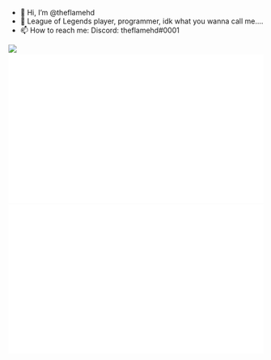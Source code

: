 - 👋 Hi, I’m @theflamehd
- 👀 League of Legends player, programmer, idk what you wanna call me....
- 📫 How to reach me: Discord: theflamehd#0001

![](https://github-readme-stats.vercel.app/api?username=theflamehd&theme=cobalt&show_icons=true)
![](https://github.com/theflamehd/github-stats/blob/master/generated/overview.svg)
![](https://github.com/theflamehd/github-stats/blob/master/generated/languages.svg)

<!---
theflamehd/theflamehd is a ✨ special ✨ repository because its `README.md` (this file) appears on your GitHub profile.
You can click the Preview link to take a look at your changes.
--->

